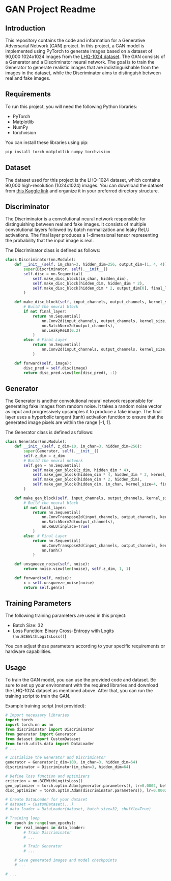 # GAN Project Readme

## Introduction

This repository contains the code and information for a Generative Adversarial Network (GAN) project. In this project, a GAN model is implemented using PyTorch to generate images based on a dataset of 90,000 1024x1024 images from the [LHQ-1024 dataset](https://www.kaggle.com/datasets/dimensi0n/lhq-1024). The GAN consists of a Generator and a Discriminator neural network. The goal is to train the Generator to generate realistic images that are indistinguishable from the images in the dataset, while the Discriminator aims to distinguish between real and fake images.

## Requirements

To run this project, you will need the following Python libraries:

- PyTorch
- Matplotlib
- NumPy
- torchvision

You can install these libraries using pip:

```bash
pip install torch matplotlib numpy torchvision
```

## Dataset

The dataset used for this project is the LHQ-1024 dataset, which contains 90,000 high-resolution (1024x1024) images. You can download the dataset from [this Kaggle link](https://www.kaggle.com/datasets/dimensi0n/lhq-1024) and organize it in your preferred directory structure.

## Discriminator

The Discriminator is a convolutional neural network responsible for distinguishing between real and fake images. It consists of multiple convolutional layers followed by batch normalization and leaky ReLU activations. The final layer produces a 1-dimensional tensor representing the probability that the input image is real.

The Discriminator class is defined as follows:

```python
class Discriminator(nn.Module):
    def __init__(self, im_chan=3, hidden_dim=256, output_dim=(1, 4, 4)):
        super(Discriminator, self).__init__()
        self.disc = nn.Sequential(
            self.make_disc_block(im_chan, hidden_dim),
            self.make_disc_block(hidden_dim, hidden_dim * 2),
            self.make_disc_block(hidden_dim * 2, output_dim[0], final_layer=True),
        )

    def make_disc_block(self, input_channels, output_channels, kernel_size=4, stride=2, final_layer=False):
        # Build the neural block
        if not final_layer:
            return nn.Sequential(
                nn.Conv2d(input_channels, output_channels, kernel_size, stride),
                nn.BatchNorm2d(output_channels),
                nn.LeakyReLU(0.2)
            )
        else: # Final Layer
            return nn.Sequential(
                nn.Conv2d(input_channels, output_channels, kernel_size, stride),
            )

    def forward(self, image):
        disc_pred = self.disc(image)
        return disc_pred.view(len(disc_pred), -1)
```

## Generator

The Generator is another convolutional neural network responsible for generating fake images from random noise. It takes a random noise vector as input and progressively upsamples it to produce a fake image. The final layer uses a hyperbolic tangent (tanh) activation function to ensure that the generated image pixels are within the range [-1, 1].

The Generator class is defined as follows:

```python
class Generator(nn.Module):
    def __init__(self, z_dim=10, im_chan=3, hidden_dim=256):
        super(Generator, self).__init__()
        self.z_dim = z_dim
        # Build the neural network
        self.gen = nn.Sequential(
            self.make_gen_block(z_dim, hidden_dim * 4),
            self.make_gen_block(hidden_dim * 4, hidden_dim * 2, kernel_size=4, stride=1),
            self.make_gen_block(hidden_dim * 2, hidden_dim),
            self.make_gen_block(hidden_dim, im_chan, kernel_size=4, final_layer=True),
        )

    def make_gen_block(self, input_channels, output_channels, kernel_size=3, stride=2, final_layer=False):
        # Build the neural block
        if not final_layer:
            return nn.Sequential(
                nn.ConvTranspose2d(input_channels, output_channels, kernel_size, stride),
                nn.BatchNorm2d(output_channels),
                nn.ReLU(inplace=True)
            )
        else: # Final Layer
            return nn.Sequential(
                nn.ConvTranspose2d(input_channels, output_channels, kernel_size, stride),
                nn.Tanh()
            )

    def unsqueeze_noise(self, noise):
        return noise.view(len(noise), self.z_dim, 1, 1)

    def forward(self, noise):
        x = self.unsqueeze_noise(noise)
        return self.gen(x)
```

## Training Parameters

The following training parameters are used in this project:

- Batch Size: 32
- Loss Function: Binary Cross-Entropy with Logits (`nn.BCEWithLogitsLoss()`)

You can adjust these parameters according to your specific requirements or hardware capabilities.

## Usage

To train the GAN model, you can use the provided code and dataset. Be sure to set up your environment with the required libraries and download the LHQ-1024 dataset as mentioned above. After that, you can run the training script to train the GAN.

Example training script (not provided):

```python
# Import necessary libraries
import torch
import torch.nn as nn
from discriminator import Discriminator
from generator import Generator
from dataset import CustomDataset
from torch.utils.data import DataLoader
# ...

# Initialize the Generator and Discriminator
generator = Generator(z_dim=100, im_chan=3, hidden_dim=64)
discriminator = Discriminator(im_chan=3, hidden_dim=64)

# Define loss function and optimizers
criterion = nn.BCEWithLogitsLoss()
gen_optimizer = torch.optim.Adam(generator.parameters(), lr=0.0002, betas=(0.5, 0.999))
disc_optimizer = torch.optim.Adam(discriminator.parameters(), lr=0.0002, betas=(0.5, 0.999))

# Create DataLoader for your dataset
# dataset = CustomDataset(...)
# data_loader = DataLoader(dataset, batch_size=32, shuffle=True)

# Training loop
for epoch in range(num_epochs):
    for real_images in data_loader:
        # Train Discriminator
        # ...

        # Train Generator
        # ...

    # Save generated images and model checkpoints
    # ...

# ...
```
